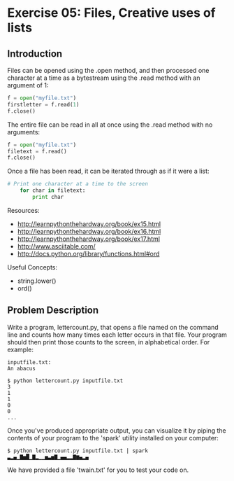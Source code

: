 Exercise 05: Files, Creative uses of lists
==========================================

Introduction
------------
Files can be opened using the .open method, and then processed one character at a time as a bytestream using the .read method with an argument of 1:
```python
f = open("myfile.txt")
firstletter = f.read(1)
f.close()
```
The entire file can be read in all at once using the .read method with no arguments:
```python
f = open("myfile.txt")
filetext = f.read()
f.close()
```
Once a file has been read, it can be iterated through as if it were a list:
```python
# Print one character at a time to the screen
    for char in filetext:
        print char
```
Resources:

* http://learnpythonthehardway.org/book/ex15.html
* http://learnpythonthehardway.org/book/ex16.html
* http://learnpythonthehardway.org/book/ex17.html
* http://www.asciitable.com/
* http://docs.python.org/library/functions.html#ord

Useful Concepts:
* string.lower()
* ord()

Problem Description
-------------------
Write a program, lettercount.py, that opens a file named on the command line and counts how many times each letter occurs in that file. Your program should then print those counts to the screen, in alphabetical order. For example:

    inputfile.txt:
    An abacus

    $ python lettercount.py inputfile.txt
    3
    1
    1
    0
    0
    ...

Once you've produced appropriate output, you can visualize it by piping the contents of your program to the 'spark' utility installed on your computer:

    $ python lettercount.py inputfile.txt | spark
    ▃▂▄▁▇▅█▁▇▂▁▁▅▃▅▇▁▄▄▂▂▇▆▄▂▄


We have provided a file 'twain.txt' for you to test your code on.
